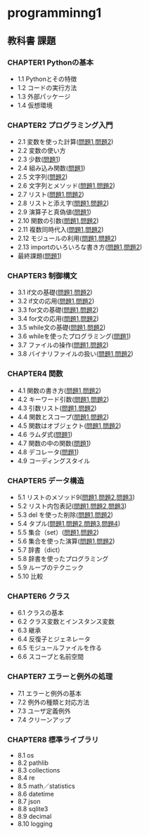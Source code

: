 # programminng1

## 教科書 課題

### CHAPTER1 Pythonの基本
* 1.1 Pythonとその特徴
* 1.2 コードの実行方法
* 1.3 外部パッケージ
* 1.4 仮想環境

### CHAPTER2 プログラミング入門
* 2.1 変数を使った計算([問題1](chapter02/Q2_1_1.py),[問題2](chapter02/Q2_1_2.py)) 
* 2.2 変数の使い方 
* 2.3 少数([問題1](chapter02/Q2_3_1.py)) 
* 2.4 組み込み関数([問題1](chapter02/Q2_4_1.py)) 
* 2.5 文字列([問題2](chapter02/Q2_5_2.py)) 
* 2.6 文字列とメソッド([問題1](chapter02/Q2_6_1.py),[問題2](chapter02/Q2_6_2.py)) 
* 2.7 リスト([問題1](chapter02/Q2_7_1.py),[問題2](chapter02/Q2_7_2.py)) 
* 2.8 リストと添え字([問題1](chapter02/Q2_8_1.py),[問題2](chapter02/Q2_8_2.py)) 
* 2.9 演算子と真偽値([問題1](chapter02/Q2_9_1.py)) 
* 2.10 関数の引数([問題1](chapter02/Q2_10_1.py),[問題2](chapter02/Q2_10_2.py)) 
* 2.11 複数同時代入([問題1](chapter02/Q2_11_1.py),[問題2](chapter02/Q2_11_2.py)) 
* 2.12 モジュールの利用([問題1](chapter02/Q2_12_1.py),[問題2](chapter02/Q2_11_2.py)) 
* 2.13 importのいろいろな書き方([問題1](chapter02/Q2_13_1.py),[問題2](chapter02/Q2_13_2.py))
* 最終課題([問題1](chapter02/Q2_final.py))

### CHAPTER3 制御構文
* 3.1 if文の基礎([問題1](chapter03/Q3_1_1.py),[問題2](chapter03/Q3_1_2.py))
* 3.2 if文の応用([問題1](chapter03/Q3_2_1.py),[問題2](chapter03/Q3_2_2.py))
* 3.3 for文の基礎([問題1](chapter03/Q3_3_1.py),[問題2](chapter03/Q3_3_2.py))
* 3.4 for文の応用([問題1](chapter03/Q3_4_1.py),[問題2](chapter03/Q3_4_2.py))
* 3.5 while文の基礎([問題1](chapter03/Q3_5_1.py),[問題2](chapter03/Q3_5_2.py))
* 3.6 whileを使ったプログラミング([問題1](chapter03/Q3_6_1.py))
* 3.7 ファイルの操作([問題1](chapter03/Q3_7_1.py),[問題2](chapter03/Q3_7_2.py))
* 3.8 バイナリファイルの扱い([問題1](chapter03/Q3_8_1.py),[問題2](chapter03/Q3_8_2.py))

### CHAPTER4 関数
* 4.1 関数の書き方([問題1](chapter04/Q4_1_1.py),[問題2](chapter04/Q4_1_2.py))
* 4.2 キーワード引数([問題1](chapter04/Q4_2_1.py),[問題2](chapter04/Q4_2_2.py))
* 4.3 引数リスト([問題1](chapter04/Q4_3_1.py),[問題2](chapter04/Q4_3_2.py))
* 4.4 関数とスコープ([問題1](chapter04/Q4_4_1.py),[問題2](chapter04/Q4_4_2.py))
* 4.5 関数はオブジェクト([問題1](chapter04/Q4_5_1.py),[問題2](chapter04/Q4_5_2.py))
* 4.6 ラムダ式([問題1](chapter04/Q4_6_1.py))
* 4.7 関数の中の関数([問題1](chapter04/Q4_7_1.py))
* 4.8 デコレータ([問題1](chapter04/Q4_8_1.py))
* 4.9 コーディングスタイル

### CHAPTER5 データ構造
* 5.1 リストのメソッド9([問題1](chapter05/Q5_1_1.py),[問題2](chapter05/Q5_1_2.py),[問題3](chapter05/Q5_1_3.py))
* 5.2 リスト内包表記([問題1](chapter05/Q5_2_1.py),[問題2](chapter05/Q5_2_2.py),[問題3](chapter05/Q5_2_3.py))
* 5.3 del を使った削除([問題1](chapter05/Q5_3_1.py),[問題2](chapter05/Q5_3_2.py))
* 5.4 タプル([問題1](chapter05/Q5_4_1.py),[問題2](chapter05/Q5_4_2.py),[問題3](chapter05/Q5_4_3.py),[問題4](chapter05/Q5_4_4.py))
* 5.5 集合（set）([問題1](chapter05/Q5_5_1.py),[問題2](chapter05/Q5_5_2.py))
* 5.6 集合を使った演算([問題1](chapter05/Q5_6_1.py),[問題2](chapter05/Q5_6_2.py))
* 5.7 辞書（dict）
* 5.8 辞書を使ったプログラミング
* 5.9 ループのテクニック
* 5.10 比較

### CHAPTER6 クラス
* 6.1 クラスの基本
* 6.2 クラス変数とインスタンス変数
* 6.3 継承
* 6.4 反復子とジェネレータ
* 6.5 モジュールファイルを作る
* 6.6 スコープと名前空間

### CHAPTER7 エラーと例外の処理
* 7.1 エラーと例外の基本
* 7.2 例外の種類と対応方法
* 7.3 ユーザ定義例外
* 7.4 クリーンアップ

### CHAPTER8 標準ライブラリ
* 8.1 os
* 8.2 pathlib
* 8.3 collections
* 8.4 re
* 8.5 math／statistics
* 8.6 datetime
* 8.7 json
* 8.8 sqlite3
* 8.9 decimal
* 8.10 logging
